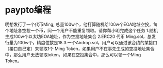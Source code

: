 # paypto编程

明想发行了一个代币Ming, 总量100w个，他打算随机给100w个EOA地址空投，每个地址各空投一个币，同一个用户不能重复领取。请你帮小明完成这个任务
1.随机生成100w个以太坊EOA地址，作为空投地址集合
2.ERC20 代币 Ming.sol，总发行量为100w个，精度位数是18
3.一个Airdrop.sol，用户可以通过该合约的某接口（接口自己定）来领取1个 Ming Token，如果用户不在事先生成的空投地址集合中，那么用户无法领取token，如果在空投集合中，那么可以领一个Ming Token。
